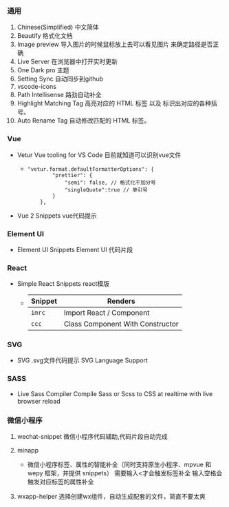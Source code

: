 ### 通用

1. Chinese(Simplified) 中文简体
2. Beautify 格式化文档
3. Image preview 导入图片的时候鼠标放上去可以看见图片 来确定路径是否正确
4. Live Server 在浏览器中打开实时更新
5. One Dark pro 主题
6. Setting Sync 自动同步到github
7. vscode-icons 
8. Path Intellisense 路劲自动补全
9. Highlight Matching Tag    高亮对应的 HTML 标签 以及 标识出对应的各种括号。
10. Auto Rename Tag   自动修改匹配的 HTML 标签。

### Vue

- Vetur Vue tooling for VS Code 目前就知道可以识别vue文件

  - ```
    "vetur.format.defaultFormatterOptions": {
            "prettier": {
                "semi": false, // 格式化不加分号
                "singleQuote":true // 单引号 
            }
        },
    ```

    

- Vue 2 Snippets  vue代码提示

### Element UI

- Element UI Snippets   Element UI 代码片段

### React

- Simple React Snippets   react模版

  - | Snippet | Renders                          |
    | ------- | -------------------------------- |
    | `imrc`  | Import React / Component         |
    | `ccc`   | Class Component With Constructor |

### SVG

- SVG   .svg文件代码提示 SVG Language Support

### SASS

- Live Sass Compiler Compile Sass or Scss to CSS at realtime with live browser reload

### 微信小程序

1. wechat-snippet 微信小程序代码辅助,代码片段自动完成
2. minapp 
   - 微信小程序标签、属性的智能补全（同时支持原生小程序、mpvue 和 wepy 框架，并提供 snippets）
     需要输入<才会触发标签补全
     输入空格会触发对应标签的属性补全

3. wxapp-helper 选择创建wx组件，自动生成配套的文件，简直不要太爽
   
